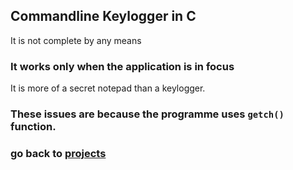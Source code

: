 ## Commandline Keylogger in C
It is not complete by any means

### It works only when the application is in focus
It is more of a secret notepad than a keylogger.

### These issues are because the programme uses `getch()` function.
### go back to [projects](https://adityainfinite.github.io/projects)
